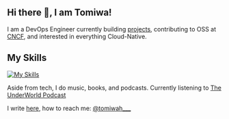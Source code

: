 ## Hi there 👋, I am Tomiwa!
I am a DevOps Engineer currently building [projects](https://github.com/cloud-devops-projects), contributing to OSS at [CNCF](https://clotributor.dev/), and interested in everything Cloud-Native.

## My Skills
[![My Skills](https://skillicons.dev/icons?i=linux,docker,kubernetes,python,golang,html,css,js,aws,gcp,jenkins,ansible,prometheus,bash,git,gitlab)](https://skillicons.dev)

Aside from tech, I do music, books, and podcasts. Currently listening to [The UnderWorld Podcast](https://podcasts.apple.com/us/podcast/the-underworld-podcast/id1529370760)

I write [here](https://medium.com/@tomiwaaribisala), how to reach me: [@tomiwah___](https://twitter.com/tomiwah___)
